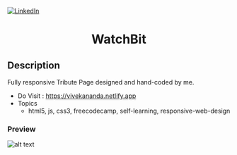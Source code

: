 [![LinkedIn][linkedin-shield]][linkedin-url]

<h1 align="center">WatchBit</h1>

## Description
Fully responsive Tribute Page designed and hand-coded by me.

- Do Visit : https://vivekananda.netlify.app
- Topics
  - html5, js, css3, freecodecamp, self-learning, responsive-web-design

### Preview
![alt text](img/rec-min.gif "GIF Image")

<!-- MARKDOWN LINKS & IMAGES -->
<!-- https://www.markdownguide.org/basic-syntax/#reference-style-links -->
[linkedin-shield]: https://img.shields.io/badge/-LinkedIn-black.svg?style=for-the-badge&logo=linkedin&colorB=555
[linkedin-url]: https://www.linkedin.com/in/shyam-bodke/
